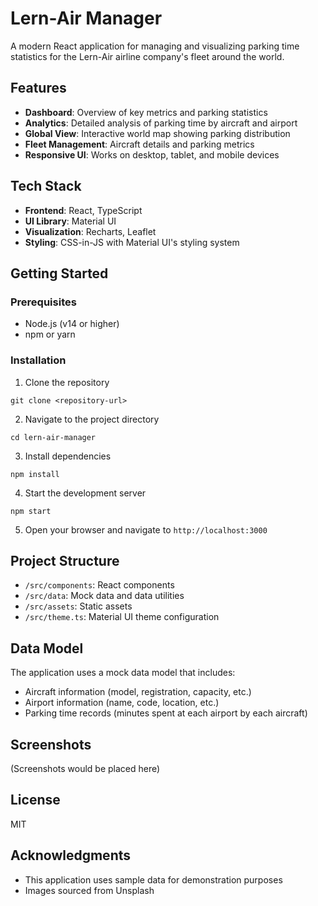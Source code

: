 # Lern-Air Manager

A modern React application for managing and visualizing parking time statistics for the Lern-Air airline company's fleet around the world.

## Features

- **Dashboard**: Overview of key metrics and parking statistics
- **Analytics**: Detailed analysis of parking time by aircraft and airport
- **Global View**: Interactive world map showing parking distribution
- **Fleet Management**: Aircraft details and parking metrics
- **Responsive UI**: Works on desktop, tablet, and mobile devices

## Tech Stack

- **Frontend**: React, TypeScript
- **UI Library**: Material UI
- **Visualization**: Recharts, Leaflet
- **Styling**: CSS-in-JS with Material UI's styling system

## Getting Started

### Prerequisites

- Node.js (v14 or higher)
- npm or yarn

### Installation

1. Clone the repository
```
git clone <repository-url>
```

2. Navigate to the project directory
```
cd lern-air-manager
```

3. Install dependencies
```
npm install
```

4. Start the development server
```
npm start
```

5. Open your browser and navigate to `http://localhost:3000`

## Project Structure

- `/src/components`: React components
- `/src/data`: Mock data and data utilities
- `/src/assets`: Static assets
- `/src/theme.ts`: Material UI theme configuration

## Data Model

The application uses a mock data model that includes:

- Aircraft information (model, registration, capacity, etc.)
- Airport information (name, code, location, etc.)
- Parking time records (minutes spent at each airport by each aircraft)

## Screenshots

(Screenshots would be placed here)

## License

MIT

## Acknowledgments

- This application uses sample data for demonstration purposes
- Images sourced from Unsplash

